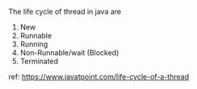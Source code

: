 The life cycle of thread in java are
1. New
2. Runnable
3. Running
4. Non-Runnable/wait (Blocked)
5. Terminated

ref: https://www.javatpoint.com/life-cycle-of-a-thread